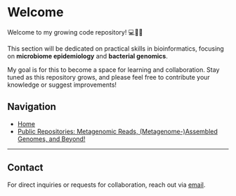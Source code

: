 # Welcome

Welcome to my growing code repository! 💻🧬🦠

This section will be dedicated on practical skills in bioinformatics, focusing on **microbiome epidemiology** and **bacterial genomics**. 

My goal is for this to become a space for learning and collaboration. Stay tuned as this repository grows, and please feel free to contribute your knowledge or suggest improvements! 

## Navigation
- [Home](#)
- [Public Repositories: Metagenomic Reads, (Metagenome-)Assembled Genomes, and Beyond!](public_data.md)
<!-- - [Preprocessing](preprocessing.md)
- [Data Visualization](data-visualization.md)
- [Statistical Analysis](statistical-analysis.md) -->

<!-- 
### Quick Links
- [Installation Guides](installation.md)
- [FAQs](faqs.md)
- [Resources](resources.md)

---

 ## Latest Updates

Here you will find the latest updates or changes made to the repository:

1. **Update on Preprocessing Tools** - New preprocessing functions added on [September 14, 2024](preprocessing.md).
2. **Visualization Gallery Expanded** - Check out the new plots added to the [Data Visualization](data-visualization.md) section.
--->
---

## Contact
For direct inquiries or requests for collaboration, reach out via [email](mailto:gazollavolpiano@gmail.com).

 
